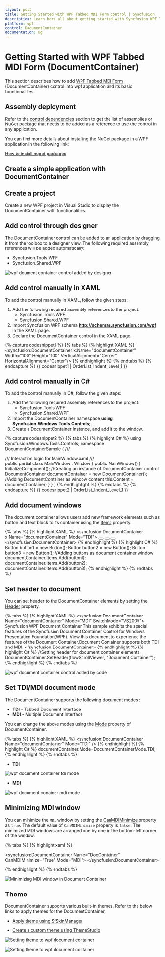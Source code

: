 ```yaml
---
layout: post
title: Getting Started with WPF Tabbed MDI Form control | Syncfusion
description: Learn here all about getting started with Syncfusion WPF Tabbed MDI Form (DocumentContainer) control and more.
platform: wpf
control: DocumentContainer
documentation: ug
---
```


# Getting Started with WPF Tabbed MDI Form (DocumentContainer)

This section describes how to add [WPF Tabbed MDI Form](https://www.syncfusion.com/wpf-controls/tabbed-mdi-form) (DocumentContainer) control into wpf application and its basic functionalities.

## Assembly deployment

Refer to the [control dependencies](https://help.syncfusion.com/wpf/control-dependencies#documentcontainer) section to get the list of assemblies or NuGet package that needs to be added as a reference to use the control in any application.

You can find more details about installing the NuGet package in a WPF application in the following link: 

[How to install nuget packages](https://help.syncfusion.com/wpf/visual-studio-integration/nuget-packages)

## Create a simple application with DocumentContainer

## Create a project

Create a new WPF project in Visual Studio to display the DocumentContainer with functionalities.

## Add control through designer

The DocumentContainer control can be added to an application by dragging it from the toolbox to a designer view. The following required assembly references will be added automatically:

* Syncfusion.Tools.WPF
* Syncfusion.Shared.WPF 

![wpf doument container control added by designer](Getting-Started_images/wpf-document-container-added-by-designer.png)

## Add control manually in XAML

To add the control manually in XAML, follow the given steps:

1.	Add the following required assembly references to the project:
    * Syncfusion.Tools.WPF
    * Syncfusion.Shared.WPF 
2.	Import Syncfusion WPF schema **http://schemas.syncfusion.com/wpf** in the XAML page.
3.	Declare the DocumentContainer control in the XAML page.

{% capture codesnippet1 %}
{% tabs %}
{% highlight XAML %}
<Window xmlns="http://schemas.microsoft.com/winfx/2006/xaml/presentation"
        xmlns:x="http://schemas.microsoft.com/winfx/2006/xaml"
        xmlns:syncfusion="http://schemas.syncfusion.com/wpf" 
        x:Class="DocumentContainerSample.MainWindow"
        Title="DocumentContainer Sample" Height="350" Width="525">
    <Grid>
        <!--Adding DocumentContainer control -->
        <syncfusion:DocumentContainer x:Name="documentContainer" Width="100" Height="100" VerticalAlignment="Center" HorizontalAlignment="Center"/>
    </Grid>
</Window>
{% endhighlight %}
{% endtabs %}
{% endcapture %}
{{ codesnippet1 | OrderList_Indent_Level_1 }}

## Add control manually in C\#

To add the control manually in C#, follow the given steps:
1.	Add the following required assembly references to the project:
    * Syncfusion.Tools.WPF
    * Syncfusion.Shared.WPF
2.	Import the DocumentContainer namespace **using Syncfusion.Windows.Tools.Controls;**.
3.	Create a DocumentContainer instance, and add it to the window.

{% capture codesnippet2 %}
{% tabs %}
{% highlight C# %}
using Syncfusion.Windows.Tools.Controls;
namespace DocumentContainerSample
{
    /// <summary>
    /// Interaction logic for MainWindow.xaml
    /// </summary>
    public partial class MainWindow : Window
    {
        public MainWindow()
        {
            InitializeComponent();
            //Creating an instance of DocumentContainer control
            DocumentContainer documentContainer = new DocumentContainer();
            //Adding DocumentContainer as window content
            this.Content = documentContainer;
        } 
    }
}
{% endhighlight %}
{% endtabs %}
{% endcapture %}
{{ codesnippet2 | OrderList_Indent_Level_1 }}

## Add document windows

The document container allows users add new framework elements such as button and text block to its container using the [Items](https://docs.microsoft.com/en-us/dotnet/api/system.windows.controls.itemscontrol.items?view=netframework-4.7.2) property. 

{% tabs %}
{% highlight XAML %}
<syncfusion:DocumentContainer x:Name="documentContainer" Mode="TDI">
<Button></Button>
<Button/></Button>
<Button/></Button>
</syncfusion:DocumentContainer>
{% endhighlight %}
{% highlight C# %}
Button button1 = new Button();
Button button2 = new Button();
Button button3 = new Button();
//Adding buttons as document container window
documentContainer.Items.Add(button1);
documentContainer.Items.Add(button2);
documentContainer.Items.Add(button3);
{% endhighlight %}
{% endtabs %}

## Set header to document

You can set header to the DocumentContainer elements by setting the [Header](https://help.syncfusion.com/cr/wpf/Syncfusion.Windows.Tools.Controls.DocumentHeader.html#Syncfusion_Windows_Tools_Controls_DocumentHeader_Header) property.

{% tabs %}
{% highlight XAML %}
<syncfusion:DocumentContainer Name="documentContainer" Mode="MDI" SwitchMode="VS2005">
    <!-- Setting header for window -->
    <FlowDocumentScrollViewer syncfusion:DocumentContainer.Header="Document Container">
        <FlowDocument TextAlignment="Left">
            <Paragraph TextAlignment="Center">
                Syncfusion WPF Document Container</Paragraph>
            <Paragraph>
                This sample exhibits the special features of the Syncfusion Document Container Control for Windows Presentation Foundation(WPF).
            </Paragraph>
            <Paragraph>
                View this document to experience the features of the Document Container.Document Container supports both TDI and MDI.
            </Paragraph>
        </FlowDocument>
    </FlowDocumentScrollViewer>
</syncfusion:DocumentContainer>
{% endhighlight %}
{% highlight C# %}
//Setting header for document container elements
DocumentContainer.SetHeader(flowScrollViewer, "Document Container");
{% endhighlight %}
{% endtabs %}

![wpf document container control added by code](Getting-Started_images/wpf-document-container-items.png)

## Set TDI/MDI document mode

The DocumentContainer supports the following document modes :

* **TDI** - Tabbed Document Interface
* **MDI** - Multiple Document Interface

You can change the above modes using the [Mode](https://help.syncfusion.com/cr/wpf/Syncfusion.Windows.Tools.Controls.DocumentContainer.html#Syncfusion_Windows_Tools_Controls_DocumentContainer_Mode) property of DocumentContainer.

{% tabs %}
{% highlight XAML %}
<syncfusion:DocumentContainer Name="documentContainer" Mode="TDI" />
{% endhighlight %}
{% highlight C# %}
documentContainer.Mode=DocumentContainerMode.TDI;
{% endhighlight %}
{% endtabs %}

* **TDI**

![wpf document container tdi mode](Getting-Started_images/wpf-document-container-tdi.png)

* **MDI**

![wpf document conainer mdi mode](Getting-Started_images/wpf-document-container-mdi.png)

## Minimizing MDI window

You can minimize the `MDI` window by setting the [CanMDIMinimize](https://help.syncfusion.com/cr/wpf/Syncfusion.Windows.Tools.Controls.DocumentContainer.html#Syncfusion_Windows_Tools_Controls_DocumentContainer_CanMDIMinimize) property as `true`. The default value of `CanMDIMinimize` property is `false`. The minimized  MDI windows are arranged one by one in the bottom-left corner of the window.

{% tabs %}
{% highlight xaml %}

<syncfusion:DocumentContainer Name="DocContainer"
                              CanMDIMinimize="True" 
                              Mode="MDI">
    <FlowDocumentScrollViewer syncfusion:DocumentContainer.Header="Features"/>
    <FlowDocumentScrollViewer syncfusion:DocumentContainer.Header="Window1"/>
    <FlowDocumentScrollViewer syncfusion:DocumentContainer.Header="Document Container"/>
</syncfusion:DocumentContainer>

{% endhighlight %}
{% endtabs %}

![Minimizing MDI window in Document Container](Minimizing-MDI-window_images/Minimizing-MDI-window_img1.jpeg)

## Theme

DocumentContainer supports various built-in themes. Refer to the below links to apply themes for the DocumentContainer,

  * [Apply theme using SfSkinManager](https://help.syncfusion.com/wpf/themes/skin-manager)
	
  * [Create a custom theme using ThemeStudio](https://help.syncfusion.com/wpf/themes/theme-studio#creating-custom-theme)

  ![Setting theme to wpf document container](Getting-Started_images/wpf-document-container-MDI-Theme.png)
   
  ![Setting theme to wpf document container](Getting-Started_images/wpf-document-container-TDI-Theme.png)